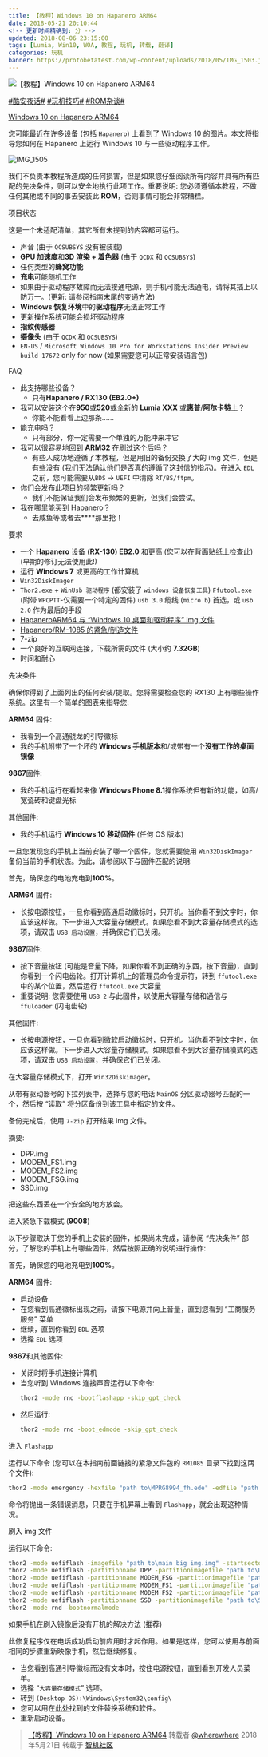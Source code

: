 ```yaml
---
title: 【教程】Windows 10 on Hapanero ARM64
date: 2018-05-21 20:10:44
<!-- 更新时间精确到: 分 -->
updated: 2018-08-06 23:15:00
tags: [Lumia, Win10, WOA, 教程, 玩机, 转载, 翻译]
categories: 玩机
banner: https://protobetatest.com/wp-content/uploads/2018/05/IMG_1503.jpg
---
```

![【教程】Windows 10 on Hapanero ARM64](https://protobetatest.com/wp-content/uploads/2018/05/IMG_1503.jpg)

[#酷安夜话#](https://www.coolapk.com/t/酷安夜话) [#玩机技巧#](https://www.coolapk.com/t/玩机技巧) [#ROM杂谈#](https://www.coolapk.com/t/ROM杂谈)

[Windows 10 on Hapanero ARM64](http://protobetatest.com/2018/05/21/windows-10-on-hapanero-arm64/)

您可能最近在许多设备 (包括 `Hapanero`) 上看到了 Windows 10 的图片。本文将指导您如何在 Hapanero 上运行 Windows 10 与一些驱动程序工作。

![IMG_1505](https://protobetatest.com/wp-content/uploads/2018/05/IMG_1505.jpg)

我们不负责本教程所造成的任何损害，但是如果您仔细阅读所有内容并具有所有匹配的先决条件，则可以安全地执行此项工作。重要说明: 您必须遵循本教程，不做任何其他或不同的事去安装此 **ROM**，否则事情可能会非常糟糕。

项目状态

这是一个未适配清单，其它所有未提到的内容都可运行。<!--more-->

- 声音 (由于 `QCSUBSYS` 没有被装载)
- **GPU 加速度**和**3D 渲染 + 着色器** (由于 `QCDX` 和 `QCSUBSYS`)
- 任何类型的**蜂窝功能**
- **充电**可能随机工作
- 如果由于驱动程序故障而无法接通电源，则手机可能无法通电，请将其插上以防万一。(更新: 请参阅指南末尾的变通方法)
- **Windows 恢复环境**中的**驱动程序**无法正常工作
- 更新操作系统可能会损坏驱动程序
- **指纹传感器**
- **摄像头** (由于 `QCDX` 和 `QCSUBSYS`)
- `EN-US` / `Microsoft Windows 10 Pro for Workstations Insider Preview build 17672` only for now (如果需要您可以正常安装语言包)

FAQ
- 此支持哪些设备？
  - 只有**Hapanero / RX130 (EB2.0+)**
- 我可以安装这个在**950**或**520**或全新的 **Lumia XXX** 或**惠普**/**阿尔卡特**上？
  - 你能不能看看上边那条……
- 能充电吗？
  - 只有部分，你一定需要一个单独的万能冲来冲它
- 我可以很容易地回到 **ARM32** 在刷过这个后吗？
  - 有些人成功地遵循了本教程，但是用旧的备份交换了大的 img 文件，但是有些没有 (我们无法确认他们是否真的遵循了这封信的指示)。在进入 `EDL` 之前，您可能需要从`BDS` -> `UEFI` 中清除 `RT/BS/ftpm`。
- 你们会发布此项目的频繁更新吗？
  - 我们不能保证我们会发布频繁的更新，但我们会尝试。
- 我在哪里能买到 Hapanero？
  - 去咸鱼等或者去****那里抢！

要求
- 一个 **Hapanero** 设备 **(RX-130) EB2.0** 和更高 (您可以在背面贴纸上检查此) (早期的修订无法使用此!)
- 运行 **Windows 7** 或更高的工作计算机
- `Win32DiskImager`
- `Thor2.exe` + `WinUsb 驱动程序` (都安装了 `windows 设备恢复工具`) `Ffutool.exe` (附带 `WPCPTT`-仅需要一个特定的固件) `usb 3.0` 缆线 (`micro b`) 首选，或 `usb 2.0` 作为最后的手段
- [HapaneroARM64 与 “Windows 10 桌面和驱动程序” img 文件](https://drive.google.com/open?id=16qExYNoZkqC_L5Hvo_GtWtrfcuWCRSSU)
- [Hapanero/RM-1085 的紧急/制造文件](http://protobetatest.com/download/lumia-emergency-files/)
- 7-zip
- 一个良好的互联网连接，下载所需的文件 (大小约 **7.32GB**) 
- 时间和耐心

先决条件

确保你得到了上面列出的任何安装/提取。您将需要检查您的 RX130 上有哪些操作系统。这里有一个简单的图表来指导您:

**ARM64** 固件: 
- 我看到一个高通骁龙的引导徽标
- 我的手机附带了一个坏的 **Windows 手机版本**和/或带有一个**没有工作的桌面镜像**

**9867**固件: 
- 我的手机运行在看起来像 **Windows Phone 8.1**操作系统但有新的功能，如高/宽瓷砖和键盘光标

其他固件: 
- 我的手机运行 **Windows 10 移动固件** (任何 OS 版本)

一旦您发现您的手机上当前安装了哪一个固件，您就需要使用 `Win32DiskImager` 备份当前的手机状态。为此，请参阅以下与固件匹配的说明: 

首先，确保您的电池充电到**100%**。

**ARM64** 固件: 
- 长按电源按钮，一旦你看到高通启动徽标时，只开机。当你看不到文字时，你应该这样做。下一步进入大容量存储模式。如果您看不到大容量存储模式的选项，请双击 `USB 启动设置`，并确保它们已关闭。

**9867**固件: 
- 按下音量按钮 (可能是音量下降，如果你看不到正确的东西，按下音量)，直到你看到一个闪电齿轮。打开计算机上的管理员命令提示符，转到 `ffutool.exe` 中的某个位置，然后运行 `ffutool.exe` 大容量
- 重要说明: 您需要使用 `USB 2` 与此固件，以使用大容量存储和通信与 `ffuloader` (闪电齿轮)

其他固件: 
- 长按电源按钮，一旦你看到微软启动徽标时，只开机。当你看不到文字时，你应该这样做。下一步进入大容量存储模式。如果您看不到大容量存储模式的选项，请双击 `USB 启动设置`，并确保它们已关闭。

在大容量存储模式下，打开 `Win32Diskimager`。

从带有驱动器号的下拉列表中，选择与您的电话 `MainOS` 分区驱动器号匹配的一个，然后按 “读取” 将分区备份到该工具中指定的文件。

备份完成后，使用 `7-zip` 打开结果 img 文件。

摘要:
- DPP.img
- MODEM_FS1.img
- MODEM_FS2.img
- MODEM_FSG.img
- SSD.img

把这些东西丢在一个安全的地方放会。

进入紧急下载模式 (**9008**)

以下步骤取决于您的手机上安装的固件，如果尚未完成，请参阅 “先决条件” 部分，了解您的手机上有哪些固件，然后按照正确的说明进行操作: 

首先，确保您的电池充电到**100%**。

**ARM64** 固件: 
- 启动设备
- 在您看到高通徽标出现之前，请按下电源并向上音量，直到您看到 “工商服务服务” 菜单
- 继续，直到你看到 `EDL` 选项
- 选择 `EDL` 选项

**9867**和其他固件: 
- 关闭时将手机连接计算机
- 当您听到 Windows 连接声音运行以下命令:
  ```cmd
  thor2 -mode rnd -bootflashapp -skip_gpt_check
  ```
- 然后运行:
  ```cmd 
  thor2 -mode rnd -boot_edmode -skip_gpt_check
  ```

进入 `Flashapp`

运行以下命令 (您可以在本指南前面链接的紧急文件包的 `RM1085` 目录下找到这两个文件):

```cmd
thor2 -mode emergency -hexfile "path to\MPRG8994_fh.ede" -edfile "path to\RM1085_fh.edp"
```

命令将抛出一条错误消息，只要在手机屏幕上看到 `Flashapp`，就会出现这种情况。

刷入 img 文件

运行以下命令:
```cmd
thor2 -mode uefiflash -imagefile "path to\main big img.img" -startsector 0
thor2 -mode uefiflash -partitionname DPP -partitionimagefile "path to\DPP.img"
thor2 -mode uefiflash -partitionname MODEM_FSG -partitionimagefile "path to\MODEM_FSG.img"
thor2 -mode uefiflash -partitionname MODEM_FS1 -partitionimagefile "path to\MODEM_FS1.img"
thor2 -mode uefiflash -partitionname MODEM_FS2 -partitionimagefile "path to\MODEM_FS2.img"
thor2 -mode uefiflash -partitionname SSD -partitionimagefile "path to\SSD.img"
thor2 -mode rnd -bootnormalmode
```

如果手机在刷入镜像后没有开机的解决方法 (推荐)

此修复程序仅在电话成功启动前应用时才起作用。如果是这样，您可以使用与前面相同的步骤重新映像手机，然后继续修复。

- 当您看到高通引导徽标而没有文本时，按住电源按钮，直到看到开发人员菜单。
- 选择 “`大容量存储模式`” 选项。
- 转到 `(Desktop OS):\Windows\System32\config\`
- 您可以用在[此处](https://drive.google.com/open?id=1zHAg3uxfpo8pmRMoAdoNDHSVEo_5fPLl)找到的文件替换系统和软件。
- 重新启动设备。

> [【教程】Windows 10 on Hapanero ARM64](https://bbs.wfun.com/thread-1012396-1-1.html) 转载者 [@wherewhere](https://bbs.wfun.com/u/2850357) 2018年5月21日 转载于 [智机社区](https://bbs.wfun.com "WFun")
